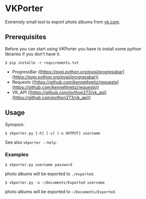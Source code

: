 VKPorter
========

Extremely small tool to export photo albums from [vk.com](https://vk.com).


## Prerequisites

Before you can start using VKPorter you have to install some python libraries if you don't have it.

    $ pip installe -r requirements.txt


* ProgressBar ([https://pypi.python.org/pypi/progressbar](https://pypi.python.org/pypi/progressbar))
* Requests ([https://github.com/kennethreitz/requests](https://github.com/kennethreitz/requests))
* VK_API ([https://github.com/python273/vk_api](https://github.com/python273/vk_api))


## Usage

Synopsis:

    $ vkporter.py [-h] [-v] [-o OUTPUT] username

See also `vkporter --help`.

### Examples

    $ vkporter.py username password
    
photo albums will be exported to `./exported`.

    $ vkporter.py -o ~/Documents/Exported username
    
photo albums will be exported to `~/Documents/Exported`.
